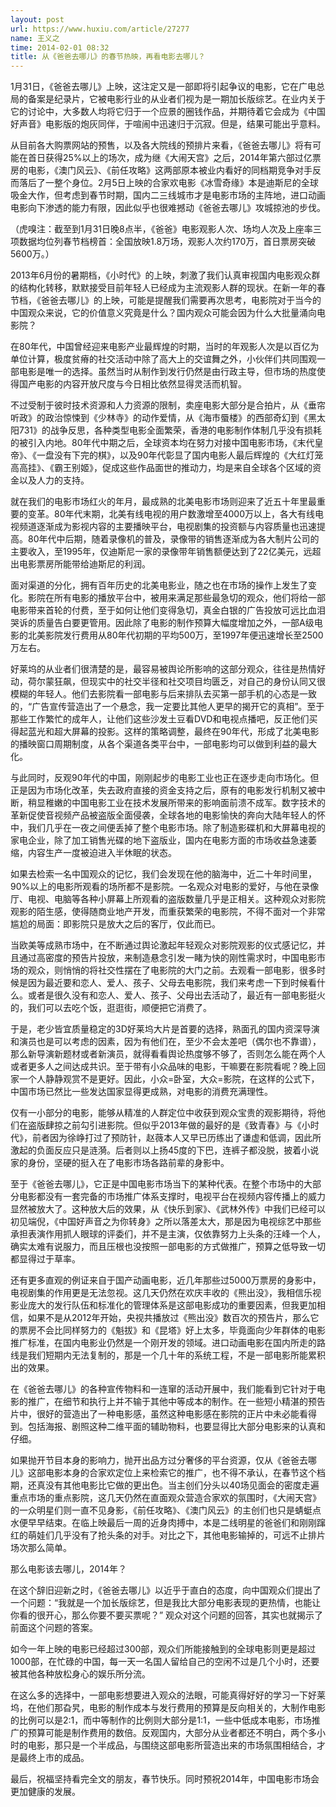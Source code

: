 ```yaml
---
layout: post
url: https://www.huxiu.com/article/27277
name: 王义之
time: 2014-02-01 08:32
title: 从《爸爸去哪儿》的春节热映，再看电影去哪儿？
---
```

1月31日，《爸爸去哪儿》上映，这注定又是一部即将引起争议的电影，它在广电总局的备案是纪录片，它被电影行业的从业者们视为是一期加长版综艺。在业内关于它的讨论中，大多数人均将它归于一个应景的圈钱作品，并期待着它会成为《中国好声音》电影版的炮灰同伴，于喧闹中迅速归于沉寂。但是，结果可能出乎意料。

从目前各大购票网站的预售，以及各大院线的预排片来看，《爸爸去哪儿》将有可能在首日获得25%以上的场次，成为继《大闹天宫》之后，2014年第六部过亿票房的电影，《澳门风云》、《前任攻略》这两部原本被业内看好的同档期竞争对手反而落后了一整个身位。2月5日上映的合家欢电影《冰雪奇缘》本是迪斯尼的全球吸金大作，但考虑到春节时期，国内二三线城市才是电影市场的主阵地，进口动画电影向下渗透的能力有限，因此似乎也很难撼动《爸爸去哪儿》攻城掠池的步伐。

（虎嗅注：截至到1月31日晚8点半，《爸爸》电影观影人次、场均人次及上座率三项数据均位列春节档榜首：全国放映1.8万场，观影人次约170万，首日票房突破5600万。）

2013年6月份的暑期档，《小时代》的上映，刺激了我们认真审视国内电影观众群的结构化转移，默默接受目前年轻人已经成为主流观影人群的现状。在新一年的春节档，《爸爸去哪儿》的上映，可能是提醒我们需要再次思考，电影院对于当今的中国观众来说，它的价值意义究竟是什么？国内观众可能会因为什么大批量涌向电影院？

在80年代，中国曾经迎来电影产业最辉煌的时期，当时的年观影人次是以百亿为单位计算，极度贫瘠的社交活动中除了高大上的交谊舞之外，小伙伴们共同围观一部电影是唯一的选择。虽然当时从制作到发行仍然是由行政主导，但市场的热度使得国产电影的内容开放尺度与今日相比依然显得灵活而机智。

不过受制于彼时技术资源和人力资源的限制，卖座电影大部分是合拍片，从《垂帘听政》的政治惊悚到《少林寺》的动作爱情，从《海市蜃楼》的西部奇幻到《黑太阳731》的战争反思，各种类型电影全面繁荣，香港的电影制作体制几乎没有损耗的被引入内地。80年代中期之后，全球资本均在努力对接中国电影市场，《末代皇帝》、《一盘没有下完的棋》，以及90年代彰显了国内电影人最后辉煌的《大红灯笼高高挂》、《霸王别姬》，促成这些作品面世的推动力，均是来自全球各个区域的资金以及人力的支持。

就在我们的电影市场红火的年月，最成熟的北美电影市场则迎来了近五十年里最重要的变革。80年代末期，北美有线电视的用户数激增至4000万以上，各大有线电视频道逐渐成为影视内容的主要播映平台，电视剧集的投资额与内容质量也迅速提高。80年代中后期，随着录像机的普及，录像带的销售逐渐成为各大制片公司的主要收入，至1995年，仅迪斯尼一家的录像带年销售额便达到了22亿美元，远超出电影票房所能带给迪斯尼的利润。

面对渠道的分化，拥有百年历史的北美电影业，随之也在市场的操作上发生了变化。影院在所有电影的播放平台中，被用来满足那些最急切的观众，他们将给一部电影带来首轮的付费，至于如何让他们变得急切，真金白银的广告投放可远比血泪哭诉的质量告白要更管用。因此除了电影的制作预算大幅度增加之外，一部A级电影的北美影院发行费用从80年代初期的平均500万，至1997年便迅速增长至2500万左右。

好莱坞的从业者们很清楚的是，最容易被舆论所影响的这部分观众，往往是热情好动，荷尔蒙狂飙，但现实中的社交半径和社交项目均匮乏，对自己的身份认同又很模糊的年轻人。他们去影院看一部电影与后来排队去买第一部手机的心态是一致的，“广告宣传营造出了一个悬念，我一定要比其他人更早的揭开它的真相”。至于那些工作繁忙的成年人，让他们这些沙发土豆看DVD和电视点播吧，反正他们买得起蓝光和超大屏幕的投影。这样的策略调整，最终在90年代，形成了北美电影的播映窗口周期制度，从各个渠道各类平台中，一部电影均可以做到利益的最大化。

与此同时，反观90年代的中国，刚刚起步的电影工业也正在逐步走向市场化。但正是因为市场化改革，失去政府直接的资金支持之后，原有的电影发行机制又被中断，稍显稚嫩的中国电影工业在技术发展所带来的影响面前溃不成军。数字技术的革新促使音视频产品被盗版全面侵袭，全球各地的电影愉快的奔向大陆年轻人的怀中，我们几乎在一夜之间便丢掉了整个电影市场。除了制造影碟机和大屏幕电视的家电企业，除了加工销售光碟的地下盗版业，国内在电影方面的市场收益急速萎缩，内容生产一度被迫进入半休眠的状态。

如果去检索一名中国观众的记忆，我们会发现在他的脑海中，近二十年时间里，90%以上的电影所观看的场所都不是影院。一名观众对电影的爱好，与他在录像厅、电视、电脑等各种小屏幕上所观看的盗版数量几乎是正相关。这种观众对影院观影的陌生感，使得随商业地产开发，而重获繁荣的电影院，不得不面对一个非常尴尬的局面：即影院只是放大之后的客厅，仅此而已。

当欧美等成熟市场中，在不断通过舆论激起年轻观众对影院观影的仪式感记忆，并且通过高密度的预告片投放，来制造悬念引发一睹为快的刚性需求时，中国电影市场的观众，则悄悄的将社交性摆在了电影院的大门之前。去观看一部电影，很多时候是因为最近要和恋人、爱人、孩子、父母去电影院，我们来考虑一下到时候看什么。或者是很久没有和恋人、爱人、孩子、父母出去活动了，最近有一部电影挺火的，我们可以去吃个饭，逛逛街，顺便把它消费了。

于是，老少皆宜质量稳定的3D好莱坞大片是首要的选择，熟面孔的国内资深导演和演员也是可以考虑的因素，因为有他们在，至少不会太差吧（偶尔也不靠谱），那么新导演新题材或者新演员，就得看看舆论热度够不够了，否则怎么能在两个人或者更多人之间达成共识。至于带有小众品味的电影，干嘛要在影院看呢？晚上回家一个人静静观赏不是更好。因此，小众=卧室，大众=影院，在这样的公式下，中国市场已然比一些发达国家显得更成熟，对电影的消费充满理性。

仅有一小部分的电影，能够从精准的人群定位中收获到观众宝贵的观影期待，将他们在盗版肆掠之前勾引进影院。但似乎2013年做的最好的是《致青春》与《小时代》，前者因为徐峥打过了预防针，赵薇本人又早已历练出了谦虚和低调，因此所激起的负面反应只是涟漪。后者则以上扬45度的下巴，连裤子都没脱，披着小说家的身份，坚硬的挺入在了电影市场各路前辈的身影中。

至于《爸爸去哪儿》，它正是中国电影市场当下的某种代表。在整个市场中的大部分电影都没有一套完备的市场推广体系支撑时，电视平台在视频内容传播上的威力显然被放大了。这种放大后的效果，从《快乐到家》、《武林外传》中我们已经可以初见端倪，《中国好声音之为你转身》之所以落差太大，那是因为电视综艺中那些承担表演作用抓人眼球的评委们，并不是主演，仅依靠努力上头条的汪峰一个人，确实太难有说服力，而且压根也没按照一部电影的方式做推广，预算之低导致一切都显得过于草率。

还有更多直观的例证来自于国产动画电影，近几年那些过5000万票房的身影中，电视剧集的作用更是无法忽视。这几天仍然在欢庆丰收的《熊出没》，我相信乐视影业庞大的发行队伍和标准化的管理体系是这部电影成功的重要因素，但我更加相信，如果不是从2012年开始，央视共播放过《熊出没》数百次的预告片，那么它的票房不会比同样努力的《魁拔》和《昆塔》好上太多，毕竟面向少年群体的电影推广标准，在国内电影业仍然是一个刚开发的领域。进口动画电影在国内所走的路线是我们短期内无法复制的，那是一个几十年的系统工程，不是一部电影所能累积出的效果。

在《爸爸去哪儿》的各种宣传物料和一连窜的活动开展中，我们能看到它针对于电影的推广，在细节和执行上并不输于其他中等成本的制作。在一些短小精湛的预告片中，很好的营造出了一种电影感，虽然这种电影感在影院的正片中未必能看得到。包括海报、剧照这种二维平面的辅助物料，也要显得比大部分电影来的认真和仔细。

如果抛开节目本身的影响力，抛开出品方过分奢侈的平台资源，仅从《爸爸去哪儿》这部电影本身的合家欢定位上来检索它的推广，也不得不承认，在春节这个档期，还真没有其他电影比它做的更出色。当主创们分头以40场见面会的密度走遍重点市场的重点影院，这几天仍然在直面观众营造合家欢的氛围时，《大闹天宫》的一众明星们则一直不见身影，《前任攻略》、《澳门风云》的主创们也只是蜻蜓点水便早早结束。在临上映最后一周的近身肉搏中，本是二线明星的爸爸们和刚刚蹿红的萌娃们几乎没有了抢头条的对手。对比之下，其他电影输掉的，可远不止排片场次那么简单。

那么电影该去哪儿，2014年？

在这个辞旧迎新之时，《爸爸去哪儿》以近乎于直白的态度，向中国观众们提出了一个问题：“我就是一个加长版综艺，但是我比大部分电影表现的更热情，也能让你看的很开心，那么你要不要买票呢？” 观众对这个问题的回答，其实也就揭示了前面这个问题的答案。

如今一年上映的电影已经超过300部，观众们所能接触到的全球电影则更是超过1000部，在忙碌的中国，每一天一名国人留给自己的空闲不过是几个小时，还要被其他各种放松身心的娱乐所分流。

在这么多的选择中，一部电影想要进入观众的法眼，可能真得好好的学习一下好莱坞，在他们那旮旯，电影的制作成本与发行费用的预算是反向相关的，大制作电影的比例可以是2:1，而中等制作的比例则大部分是1:1，一些中低成本电影，市场推广的预算可能是制作费用的数倍。反观国内，大部分从业者都还不明白，两个多小时的电影，那只是一个半成品，与围绕这部电影所营造出来的市场氛围相结合，才是最终上市的成品。

最后，祝福坚持看完全文的朋友，春节快乐。同时预祝2014年，中国电影市场会更加健康的发展。

